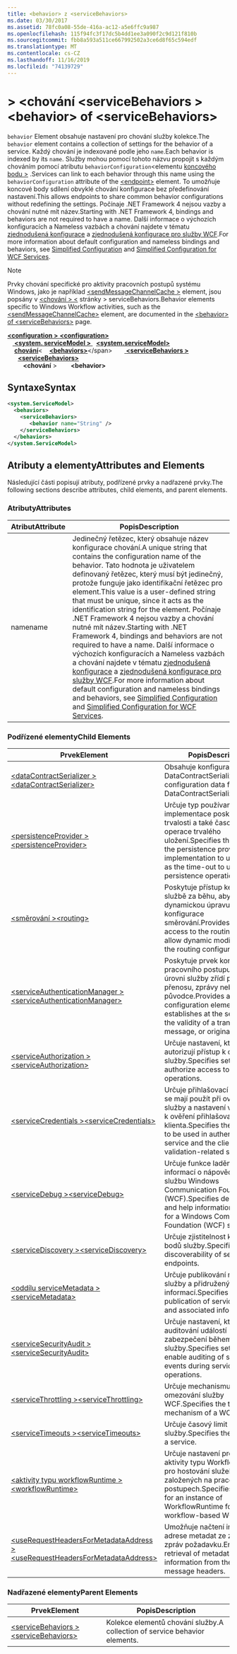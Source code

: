 ```yaml
---
title: <behavior> z <serviceBehaviors>
ms.date: 03/30/2017
ms.assetid: 78fc0a08-55de-416a-ac12-a5e6ffc9a987
ms.openlocfilehash: 115f94fc3f17dc5b4dd1ee3a090f2c9d121f810b
ms.sourcegitcommit: fbb8a593a511ce667992502a3ce6d8f65c594edf
ms.translationtype: MT
ms.contentlocale: cs-CZ
ms.lasthandoff: 11/16/2019
ms.locfileid: "74139729"
---
```

# <a name="behavior-of-servicebehaviors"></a><span data-ttu-id="1aa79-102">> \<chování \<serviceBehaviors ></span><span class="sxs-lookup"><span data-stu-id="1aa79-102">\<behavior> of \<serviceBehaviors></span></span>
<span data-ttu-id="1aa79-103">`behavior` Element obsahuje nastavení pro chování služby kolekce.</span><span class="sxs-lookup"><span data-stu-id="1aa79-103">The `behavior` element contains a collection of settings for the behavior of a service.</span></span> <span data-ttu-id="1aa79-104">Každý chování je indexované podle jeho `name`.</span><span class="sxs-lookup"><span data-stu-id="1aa79-104">Each behavior is indexed by its `name`.</span></span> <span data-ttu-id="1aa79-105">Služby mohou pomocí tohoto názvu propojit s každým chováním pomocí atributu `behaviorConfiguration`\<elementu [koncového bodu >](endpoint-element.md) .</span><span class="sxs-lookup"><span data-stu-id="1aa79-105">Services can link to each behavior through this name using the `behaviorConfiguration` attribute of the [\<endpoint>](endpoint-element.md) element.</span></span> <span data-ttu-id="1aa79-106">To umožňuje koncové body sdílení obvyklé chování konfigurace bez předefinování nastavení.</span><span class="sxs-lookup"><span data-stu-id="1aa79-106">This allows endpoints to share common behavior configurations without redefining the settings.</span></span> <span data-ttu-id="1aa79-107">Počínaje .NET Framework 4 nejsou vazby a chování nutné mít název.</span><span class="sxs-lookup"><span data-stu-id="1aa79-107">Starting with .NET Framework 4, bindings and behaviors are not required to have a name.</span></span> <span data-ttu-id="1aa79-108">Další informace o výchozích konfiguracích a Nameless vazbách a chování najdete v tématu [zjednodušená konfigurace](../../../wcf/simplified-configuration.md) a [zjednodušená konfigurace pro služby WCF](../../../wcf/samples/simplified-configuration-for-wcf-services.md).</span><span class="sxs-lookup"><span data-stu-id="1aa79-108">For more information about default configuration and nameless bindings and behaviors, see [Simplified Configuration](../../../wcf/simplified-configuration.md) and [Simplified Configuration for WCF Services](../../../wcf/samples/simplified-configuration-for-wcf-services.md).</span></span>  
  
> [!NOTE]
> <span data-ttu-id="1aa79-109">Prvky chování specifické pro aktivity pracovních postupů systému Windows, jako je například [\<sendMessageChannelCache >](../windows-workflow-foundation/sendmessagechannelcache.md) element, jsou popsány v [\<chování > \<](../windows-workflow-foundation/behavior-of-servicebehaviors-of-workflow.md) stránky > serviceBehaviors.</span><span class="sxs-lookup"><span data-stu-id="1aa79-109">Behavior elements specific to Windows Workflow activities, such as the [\<sendMessageChannelCache>](../windows-workflow-foundation/sendmessagechannelcache.md) element, are documented in the [\<behavior> of \<serviceBehaviors>](../windows-workflow-foundation/behavior-of-servicebehaviors-of-workflow.md) page.</span></span>  
  
<span data-ttu-id="1aa79-110">[ **\<configuration >** ](../configuration-element.md) </span><span class="sxs-lookup"><span data-stu-id="1aa79-110">[**\<configuration>**](../configuration-element.md)</span></span>\
<span data-ttu-id="1aa79-111">&nbsp; &nbsp;[ **\<system. serviceModel >** ](system-servicemodel.md) </span><span class="sxs-lookup"><span data-stu-id="1aa79-111">&nbsp;&nbsp;[**\<system.serviceModel>**](system-servicemodel.md)</span></span>\
<span data-ttu-id="1aa79-112">&nbsp;&nbsp;&nbsp;&nbsp;[**chování**](behaviors.md)\<</span><span class="sxs-lookup"><span data-stu-id="1aa79-112">&nbsp;&nbsp;&nbsp;&nbsp;[**\<behaviors>**](behaviors.md)\</span></span>
<span data-ttu-id="1aa79-113">&nbsp;&nbsp;&nbsp;&nbsp;&nbsp;&nbsp;[ **\<serviceBehaviors >** ](servicebehaviors.md)</span><span class="sxs-lookup"><span data-stu-id="1aa79-113">&nbsp;&nbsp;&nbsp;&nbsp;&nbsp;&nbsp;[**\<serviceBehaviors>**](servicebehaviors.md)</span></span>\
<span data-ttu-id="1aa79-114">&nbsp;&nbsp;&nbsp;&nbsp;&nbsp;&nbsp;&nbsp;&nbsp; **\<chování** ></span><span class="sxs-lookup"><span data-stu-id="1aa79-114">&nbsp;&nbsp;&nbsp;&nbsp;&nbsp;&nbsp;&nbsp;&nbsp;**\<behavior>**</span></span>  
  
## <a name="syntax"></a><span data-ttu-id="1aa79-115">Syntaxe</span><span class="sxs-lookup"><span data-stu-id="1aa79-115">Syntax</span></span>  
  
```xml  
<system.ServiceModel>
  <behaviors>
    <serviceBehaviors>
       <behavior name="String" />
    </serviceBehaviors>
  </behaviors>
</system.ServiceModel>
```  
  
## <a name="attributes-and-elements"></a><span data-ttu-id="1aa79-116">Atributy a elementy</span><span class="sxs-lookup"><span data-stu-id="1aa79-116">Attributes and Elements</span></span>  
 <span data-ttu-id="1aa79-117">Následující části popisují atributy, podřízené prvky a nadřazené prvky.</span><span class="sxs-lookup"><span data-stu-id="1aa79-117">The following sections describe attributes, child elements, and parent elements.</span></span>  
  
### <a name="attributes"></a><span data-ttu-id="1aa79-118">Atributy</span><span class="sxs-lookup"><span data-stu-id="1aa79-118">Attributes</span></span>  
  
|<span data-ttu-id="1aa79-119">Atribut</span><span class="sxs-lookup"><span data-stu-id="1aa79-119">Attribute</span></span>|<span data-ttu-id="1aa79-120">Popis</span><span class="sxs-lookup"><span data-stu-id="1aa79-120">Description</span></span>|  
|---------------|-----------------|  
|<span data-ttu-id="1aa79-121">name</span><span class="sxs-lookup"><span data-stu-id="1aa79-121">name</span></span>|<span data-ttu-id="1aa79-122">Jedinečný řetězec, který obsahuje název konfigurace chování.</span><span class="sxs-lookup"><span data-stu-id="1aa79-122">A unique string that contains the configuration name of the behavior.</span></span> <span data-ttu-id="1aa79-123">Tato hodnota je uživatelem definovaný řetězec, který musí být jedinečný, protože funguje jako identifikační řetězec pro element.</span><span class="sxs-lookup"><span data-stu-id="1aa79-123">This value is a user-defined string that must be unique, since it acts as the identification string for the element.</span></span> <span data-ttu-id="1aa79-124">Počínaje .NET Framework 4 nejsou vazby a chování nutné mít název.</span><span class="sxs-lookup"><span data-stu-id="1aa79-124">Starting with .NET Framework 4, bindings and behaviors are not required to have a name.</span></span> <span data-ttu-id="1aa79-125">Další informace o výchozích konfiguracích a Nameless vazbách a chování najdete v tématu [zjednodušená konfigurace](../../../wcf/simplified-configuration.md) a [zjednodušená konfigurace pro služby WCF](../../../wcf/samples/simplified-configuration-for-wcf-services.md).</span><span class="sxs-lookup"><span data-stu-id="1aa79-125">For more information about default configuration and nameless bindings and behaviors, see [Simplified Configuration](../../../wcf/simplified-configuration.md) and [Simplified Configuration for WCF Services](../../../wcf/samples/simplified-configuration-for-wcf-services.md).</span></span>|  
  
### <a name="child-elements"></a><span data-ttu-id="1aa79-126">Podřízené elementy</span><span class="sxs-lookup"><span data-stu-id="1aa79-126">Child Elements</span></span>  
  
|<span data-ttu-id="1aa79-127">Prvek</span><span class="sxs-lookup"><span data-stu-id="1aa79-127">Element</span></span>|<span data-ttu-id="1aa79-128">Popis</span><span class="sxs-lookup"><span data-stu-id="1aa79-128">Description</span></span>|  
|-------------|-----------------|  
|[<span data-ttu-id="1aa79-129">\<dataContractSerializer ></span><span class="sxs-lookup"><span data-stu-id="1aa79-129">\<dataContractSerializer></span></span>](datacontractserializer-element.md)|<span data-ttu-id="1aa79-130">Obsahuje konfigurační data pro DataContractSerializer.</span><span class="sxs-lookup"><span data-stu-id="1aa79-130">Contains configuration data for the DataContractSerializer.</span></span>|  
|[<span data-ttu-id="1aa79-131">\<persistenceProvider ></span><span class="sxs-lookup"><span data-stu-id="1aa79-131">\<persistenceProvider></span></span>](persistenceprovider.md)|<span data-ttu-id="1aa79-132">Určuje typ používané implementace poskytovatele trvalosti a také časový limit pro operace trvalého uložení.</span><span class="sxs-lookup"><span data-stu-id="1aa79-132">Specifies the type of the persistence provider implementation to use, as well as the time-out to use for persistence operations.</span></span>|  
|[<span data-ttu-id="1aa79-133">\<směrování ></span><span class="sxs-lookup"><span data-stu-id="1aa79-133">\<routing></span></span>](routing-of-servicebehavior.md)|<span data-ttu-id="1aa79-134">Poskytuje přístup ke směrovací službě za běhu, aby umožňoval dynamickou úpravu konfigurace směrování.</span><span class="sxs-lookup"><span data-stu-id="1aa79-134">Provides run-time access to the routing service to allow dynamic modification of the routing configuration.</span></span>|  
|[<span data-ttu-id="1aa79-135">\<serviceAuthenticationManager ></span><span class="sxs-lookup"><span data-stu-id="1aa79-135">\<serviceAuthenticationManager></span></span>](serviceauthenticationmanager.md)|<span data-ttu-id="1aa79-136">Poskytuje prvek konfigurace pracovního postupu, který na úrovni služby zřídí platnost přenosu, zprávy nebo původce.</span><span class="sxs-lookup"><span data-stu-id="1aa79-136">Provides a workflow configuration element that establishes at the service level the validity of a transmission, message, or originator..</span></span>|  
|[<span data-ttu-id="1aa79-137">\<serviceAuthorization ></span><span class="sxs-lookup"><span data-stu-id="1aa79-137">\<serviceAuthorization></span></span>](serviceauthorization-element.md)|<span data-ttu-id="1aa79-138">Určuje nastavení, které autorizují přístup k operacím služby.</span><span class="sxs-lookup"><span data-stu-id="1aa79-138">Specifies settings that authorize access to service operations.</span></span>|  
|[<span data-ttu-id="1aa79-139">\<serviceCredentials ></span><span class="sxs-lookup"><span data-stu-id="1aa79-139">\<serviceCredentials></span></span>](servicecredentials.md)|<span data-ttu-id="1aa79-140">Určuje přihlašovací údaje, které se mají použít při ověřování služby a nastavení vztahující se k ověření přihlašovacích údajů klienta.</span><span class="sxs-lookup"><span data-stu-id="1aa79-140">Specifies the credential to be used in authenticating the service and the client credential validation-related settings.</span></span>|  
|[<span data-ttu-id="1aa79-141">\<serviceDebug ></span><span class="sxs-lookup"><span data-stu-id="1aa79-141">\<serviceDebug></span></span>](servicedebug.md)|<span data-ttu-id="1aa79-142">Určuje funkce ladění a informací o nápovědě pro službu Windows Communication Foundation (WCF).</span><span class="sxs-lookup"><span data-stu-id="1aa79-142">Specifies debugging and help information features for a Windows Communication Foundation (WCF) service.</span></span>|  
|[<span data-ttu-id="1aa79-143">\<serviceDiscovery ></span><span class="sxs-lookup"><span data-stu-id="1aa79-143">\<serviceDiscovery></span></span>](servicediscovery.md)|<span data-ttu-id="1aa79-144">Určuje zjistitelnost koncových bodů služby.</span><span class="sxs-lookup"><span data-stu-id="1aa79-144">Specifies the discoverability of service endpoints.</span></span>|  
|[<span data-ttu-id="1aa79-145">\<oddílu serviceMetadata ></span><span class="sxs-lookup"><span data-stu-id="1aa79-145">\<serviceMetadata></span></span>](servicemetadata.md)|<span data-ttu-id="1aa79-146">Určuje publikování metadat služby a přidružených informací.</span><span class="sxs-lookup"><span data-stu-id="1aa79-146">Specifies the publication of service metadata and associated information.</span></span>|  
|[<span data-ttu-id="1aa79-147">\<serviceSecurityAudit ></span><span class="sxs-lookup"><span data-stu-id="1aa79-147">\<serviceSecurityAudit></span></span>](servicesecurityaudit.md)|<span data-ttu-id="1aa79-148">Určuje nastavení, které povoluje auditování událostí zabezpečení během operací služby.</span><span class="sxs-lookup"><span data-stu-id="1aa79-148">Specifies settings that enable auditing of security events during service operations.</span></span>|  
|[<span data-ttu-id="1aa79-149">\<serviceThrottling ></span><span class="sxs-lookup"><span data-stu-id="1aa79-149">\<serviceThrottling></span></span>](servicethrottling.md)|<span data-ttu-id="1aa79-150">Určuje mechanismus omezování služby WCF.</span><span class="sxs-lookup"><span data-stu-id="1aa79-150">Specifies the throttling mechanism of a WCF service.</span></span>|  
|[<span data-ttu-id="1aa79-151">\<serviceTimeouts ></span><span class="sxs-lookup"><span data-stu-id="1aa79-151">\<serviceTimeouts></span></span>](servicetimeouts.md)|<span data-ttu-id="1aa79-152">Určuje časový limit služby.</span><span class="sxs-lookup"><span data-stu-id="1aa79-152">Specifies the timeout for a service.</span></span>|  
|[<span data-ttu-id="1aa79-153">\<aktivity typu workflowRuntime ></span><span class="sxs-lookup"><span data-stu-id="1aa79-153">\<workflowRuntime></span></span>](workflowruntime.md)|<span data-ttu-id="1aa79-154">Určuje nastavení pro instanci aktivity typu WorkflowRuntime pro hostování služeb WCF založených na pracovních postupech.</span><span class="sxs-lookup"><span data-stu-id="1aa79-154">Specifies settings for an instance of WorkflowRuntime for hosting workflow-based WCF services.</span></span>|  
|[<span data-ttu-id="1aa79-155">\<useRequestHeadersForMetadataAddress ></span><span class="sxs-lookup"><span data-stu-id="1aa79-155">\<useRequestHeadersForMetadataAddress></span></span>](userequestheadersformetadataaddress.md)|<span data-ttu-id="1aa79-156">Umožňuje načtení informací o adrese metadat ze záhlaví zpráv požadavku.</span><span class="sxs-lookup"><span data-stu-id="1aa79-156">Enables the retrieval of metadata address information from the request message headers.</span></span>|  
  
### <a name="parent-elements"></a><span data-ttu-id="1aa79-157">Nadřazené elementy</span><span class="sxs-lookup"><span data-stu-id="1aa79-157">Parent Elements</span></span>  
  
|<span data-ttu-id="1aa79-158">Prvek</span><span class="sxs-lookup"><span data-stu-id="1aa79-158">Element</span></span>|<span data-ttu-id="1aa79-159">Popis</span><span class="sxs-lookup"><span data-stu-id="1aa79-159">Description</span></span>|  
|-------------|-----------------|  
|[<span data-ttu-id="1aa79-160">\<serviceBehaviors ></span><span class="sxs-lookup"><span data-stu-id="1aa79-160">\<serviceBehaviors></span></span>](servicebehaviors.md)|<span data-ttu-id="1aa79-161">Kolekce elementů chování služby.</span><span class="sxs-lookup"><span data-stu-id="1aa79-161">A collection of service behavior elements.</span></span>|
